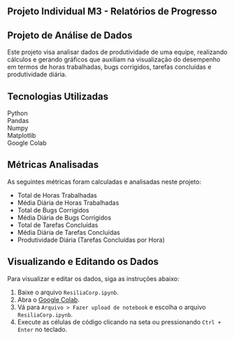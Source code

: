 ## Projeto Individual M3 -  Relatórios de Progresso

## Projeto de Análise de Dados
Este projeto visa analisar dados de produtividade de uma equipe, realizando cálculos e gerando gráficos que auxiliam na visualização do desempenho em termos de horas trabalhadas, bugs corrigidos, tarefas concluídas e produtividade diária.

## Tecnologias Utilizadas
Python  
Pandas  
Numpy  
Matplotlib  
Google Colab  

## Métricas Analisadas

As seguintes métricas foram calculadas e analisadas neste projeto:

- Total de Horas Trabalhadas
- Média Diária de Horas Trabalhadas
- Total de Bugs Corrigidos
- Média Diária de Bugs Corrigidos
- Total de Tarefas Concluídas
- Média Diária de Tarefas Concluídas
- Produtividade Diária (Tarefas Concluídas por Hora)

## Visualizando e Editando os Dados

Para visualizar e editar os dados, siga as instruções abaixo:

1. Baixe o arquivo `ResiliaCorp.ipynb`.
2. Abra o [Google Colab](https://colab.research.google.com/).
3. Vá para `Arquivo > Fazer upload de notebook` e escolha o arquivo `ResiliaCorp.ipynb`.
4. Execute as células de código clicando na seta ou pressionando `Ctrl + Enter` no teclado.
